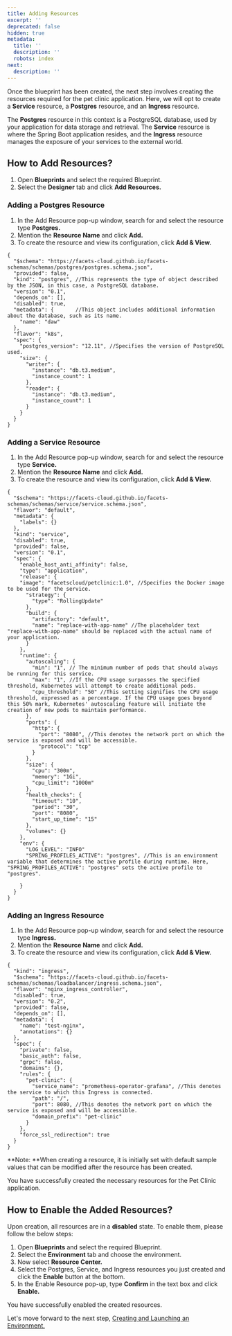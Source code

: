 ```yaml
---
title: Adding Resources
excerpt: ''
deprecated: false
hidden: true
metadata:
  title: ''
  description: ''
  robots: index
next:
  description: ''
---
```

Once the blueprint has been created, the next step involves creating the resources required for the pet clinic application. Here, we will opt to create a **Service** resource, a **Postgres** resource, and an **Ingress** resource.

The **Postgres** resource in this context is a PostgreSQL database, used by your application for data storage and retrieval. The **Service** resource is where the Spring Boot application resides, and the **Ingress** resource manages the exposure of your services to the external world.

## How to Add Resources?

1. Open **Blueprints** and select the required Blueprint. 
2. Select the **Designer** tab and click **Add Resources.**

### Adding a Postgres Resource

1. In the Add Resource pop-up window, search for and select the resource type **Postgres.**
2. Mention the **Resource Name** and click **Add.**
3. To create the resource and view its configuration, click **Add & View.**

```Text JSON
{
  "$schema": "https://facets-cloud.github.io/facets-schemas/schemas/postgres/postgres.schema.json",
  "provided": false,
  "kind": "postgres", //This represents the type of object described by the JSON, in this case, a PostgreSQL database.
  "version": "0.1",
  "depends_on": [],
  "disabled": true,
  "metadata": {       //This object includes additional information about the database, such as its name.
    "name": "daw"    
  },
  "flavor": "k8s",
  "spec": {
    "postgres_version": "12.11", //Specifies the version of PostgreSQL used.
    "size": {
      "writer": {
        "instance": "db.t3.medium",
        "instance_count": 1
      },
      "reader": {
        "instance": "db.t3.medium",
        "instance_count": 1
      }
    }
  }
}
```

### Adding a Service Resource

1. In the Add Resource pop-up window, search for and select the resource type **Service.**
2. Mention the **Resource Name** and click **Add.**
3. To create the resource and view its configuration, click **Add & View.**

```Text Service resource JSON
{
  "$schema": "https://facets-cloud.github.io/facets-schemas/schemas/service/service.schema.json",
  "flavor": "default",
  "metadata": {
    "labels": {}
  },
  "kind": "service",
  "disabled": true,
  "provided": false,
  "version": "0.1",
  "spec": {
    "enable_host_anti_affinity": false,
    "type": "application",
    "release": {
    "image": "facetscloud/petclinic:1.0", //Specifies the Docker image to be used for the service.
      "strategy": {
        "type": "RollingUpdate"
      },
      "build": {
        "artifactory": "default",
        "name": "replace-with-app-name" //The placeholder text "replace-with-app-name" should be replaced with the actual name of your application.
      }
    },
    "runtime": {
      "autoscaling": {  
        "min": "1", // The minimum number of pods that should always be running for this service.
        "max": "1", //If the CPU usage surpasses the specified threshold, Kubernetes will attempt to create additional pods.
        "cpu_threshold": "50" //This setting signifies the CPU usage threshold, expressed as a percentage. If the CPU usage goes beyond this 50% mark, Kubernetes' autoscaling feature will initiate the creation of new pods to maintain performance.
      },
      "ports": {
        "http": {
          "port": "8080", //This denotes the network port on which the service is exposed and will be accessible.
          "protocol": "tcp"
        }
      },
      "size": {
        "cpu": "300m",
        "memory": "1Gi",
        "cpu_limit": "1000m"
      },
      "health_checks": {
        "timeout": "10",
        "period": "30",
        "port": "8080",
        "start_up_time": "15"
      },
      "volumes": {}
    },
    "env": {
      "LOG_LEVEL": "INFO"
      "SPRING_PROFILES_ACTIVE": "postgres", //This is an environment variable that determines the active profile during runtime. Here, "SPRING_PROFILES_ACTIVE": "postgres" sets the active profile to "postgres". 

    }
  }
}
```

### Adding an Ingress Resource

1. In the Add Resource pop-up window, search for and select the resource type **Ingress.**
2. Mention the **Resource Name** and click **Add.**
3. To create the resource and view its configuration, click **Add & View.**

```Text JSON
{
  "kind": "ingress",
  "$schema": "https://facets-cloud.github.io/facets-schemas/schemas/loadbalancer/ingress.schema.json",
  "flavor": "nginx_ingress_controller",
  "disabled": true,
  "version": "0.2",
  "provided": false,
  "depends_on": [],
  "metadata": {
    "name": "test-nginx",
    "annotations": {}
  },
  "spec": {
    "private": false,
    "basic_auth": false,
    "grpc": false,
    "domains": {},
    "rules": {
      "pet-clinic": {
        "service_name": "prometheus-operator-grafana", //This denotes the service to which this Ingress is connected.
        "path": "/",
        "port": 8080, //This denotes the network port on which the service is exposed and will be accessible.
        "domain_prefix": "pet-clinic"
      }
    },
    "force_ssl_redirection": true
  }
}
```

**Note: **When creating a resource, it is initially set with default sample values that can be modified after the resource has been created.

You have successfully created the necessary resources for the Pet Clinic application.

## How to Enable the Added Resources?

Upon creation, all resources are in a **disabled** state. To enable them, please follow the below steps:

1. Open **Blueprints** and select the required Blueprint.
2. Select the **Environment** tab and choose the environment.
3. Now select **Resource Center.**
4. Select the Postgres, Service, and Ingress resources you just created and click the **Enable** button at the bottom.
5. In the Enable Resource pop-up, type **Confirm** in the text box and click **Enable.**

You have successfully enabled the created resources.

Let's move forward to the next step, [Creating and Launching an Environment.](doc:pet-clinic-environment)